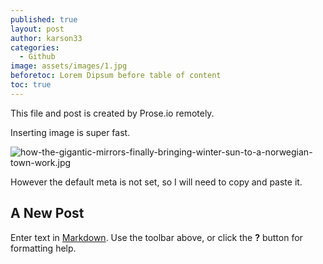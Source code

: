 ```yaml
---
published: true
layout: post
author: karson33
categories:
  - Github
image: assets/images/1.jpg
beforetoc: Lorem Dipsum before table of content
toc: true
---
```

This file and post is created by Prose.io remotely.

Inserting image is super fast.

![how-the-gigantic-mirrors-finally-bringing-winter-sun-to-a-norwegian-town-work.jpg]({{site.baseurl}}/_posts/how-the-gigantic-mirrors-finally-bringing-winter-sun-to-a-norwegian-town-work.jpg)

However the default meta is not set, so I will need to copy and paste it.

## A New Post

Enter text in [Markdown](http://daringfireball.net/projects/markdown/). Use the toolbar above, or click the **?** button for formatting help.
